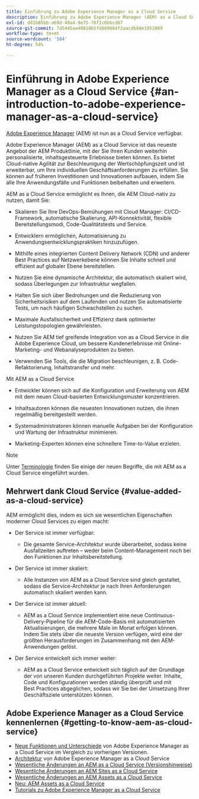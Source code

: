 ```yaml
---
title: Einführung zu Adobe Experience Manager as a Cloud Service
description: Einführung zu Adobe Experience Manager (AEM) as a Cloud Service
exl-id: d81b85bb-a69d-49a4-9e75-76f1c6bbcd67
source-git-commit: 7d5445ae4081065fd869684f2aacdb9de1951089
workflow-type: tm+mt
source-wordcount: '584'
ht-degree: 54%

---
```


# Einführung in Adobe Experience Manager as a Cloud Service {#an-introduction-to-adobe-experience-manager-as-a-cloud-service}

[Adobe Experience Manager](https://www.adobe.com/de/marketing/experience-manager.html) (AEM) ist nun as a Cloud Service verfügbar.

Adobe Experience Manager (AEM) as a Cloud Service ist das neueste Angebot der AEM Produktlinie, mit der Sie Ihren Kunden weiterhin personalisierte, inhaltsgesteuerte Erlebnisse bieten können. Es bietet Cloud-native Agilität zur Beschleunigung der Wertschöpfungszeit und ist erweiterbar, um Ihre individuellen Geschäftsanforderungen zu erfüllen. Sie können auf früheren Investitionen und Innovationen aufbauen, indem Sie alle Ihre Anwendungsfälle und Funktionen beibehalten und erweitern.

AEM as a Cloud Service ermöglicht es Ihnen, die AEM Cloud-nativ zu nutzen, damit Sie:

* Skalieren Sie Ihre DevOps-Bemühungen mit Cloud Manager: CI/CD-Framework, automatische Skalierung, API-Konnektivität, flexible Bereitstellungsmodi, Code-Qualitätstests und Service.

* Entwicklern ermöglichen, Automatisierung zu Anwendungsentwicklungspraktiken hinzuzufügen.

* Mithilfe eines integrierten Content Delivery Network (CDN) und anderer Best Practices auf Netzwerkebene können Sie Inhalte schnell und effizient auf globaler Ebene bereitstellen.

* Nutzen Sie eine dynamische Architektur, die automatisch skaliert wird, sodass Überlegungen zur Infrastruktur wegfallen.

* Halten Sie sich über Bedrohungen und die Reduzierung von Sicherheitsrisiken auf dem Laufenden und nutzen Sie automatisierte Tests, um nach häufigen Schwachstellen zu suchen.

* Maximale Ausfallsicherheit und Effizienz dank optimierter Leistungstopologien gewährleisten.

* Nutzen Sie AEM tief greifende Integration von as a Cloud Service in die Adobe Experience Cloud, um bessere Kundenerlebnisse mit Online-Marketing- und Webanalyseprodukten zu bieten.

* Verwenden Sie Tools, die die Migration beschleunigen, z. B. Code-Refaktorierung, Inhaltstransfer und mehr.

Mit AEM as a Cloud Service

* Entwickler können sich auf die Konfiguration und Erweiterung von AEM mit dem neuen Cloud-basierten Entwicklungsmuster konzentrieren.

* Inhaltsautoren können die neuesten Innovationen nutzen, die ihnen regelmäßig bereitgestellt werden.

* Systemadministratoren können manuelle Aufgaben bei der Konfiguration und Wartung der Infrastruktur minimieren.

* Marketing-Experten können eine schnellere Time-to-Value erzielen.

>[!NOTE]
>Unter [Terminologie](terminology.md) finden Sie einige der neuen Begriffe, die mit AEM as a Cloud Service eingeführt wurden.

## Mehrwert dank Cloud Service {#value-added-as-a-cloud-service}

AEM ermöglicht dies, indem es sich sie wesentlichen Eigenschaften moderner Cloud Services zu eigen macht:

* Der Service ist immer verfügbar:

   * Die gesamte Service-Architektur wurde überarbeitet, sodass keine Ausfallzeiten auftreten – weder beim Content-Management noch bei den Funktionen zur Inhaltsbereitstellung.

* Der Service ist immer skaliert:

   * Alle Instanzen von AEM as a Cloud Service sind gleich gestaltet, sodass die Service-Architektur je nach Ihren Anforderungen automatisch skaliert werden kann.

* Der Service ist immer aktuell:

   * AEM as a Cloud Service implementiert eine neue Continuous-Delivery-Pipeline für die AEM-Code-Basis mit automatisierten Aktualisierungen, die mehrere Male im Monat erfolgen können. Indem Sie stets über die neueste Version verfügen, wird eine der größten Herausforderungen im Zusammenhang mit den AEM-Anwendungen gelöst.

* Der Service entwickelt sich immer weiter:

   * AEM as a Cloud Service entwickelt sich täglich auf der Grundlage der von unseren Kunden durchgeführten Projekte weiter. Inhalte, Code und Konfigurationen werden ständig überprüft und mit Best Practices abgeglichen, sodass wir Sie bei der Umsetzung Ihrer Geschäftsziele unterstützen können.

## Adobe Experience Manager as a Cloud Service kennenlernen {#getting-to-know-aem-as-cloud-service}

* [Neue Funktionen und Unterschiede](/help/overview/what-is-new-and-different.md) von Adobe Experience Manager as a Cloud Service im Vergleich zu vorherigen Versionen.
* [Architektur](/help/overview/architecture.md) von Adobe Experience Manager as a Cloud Service
* [Wesentliche Änderungen an AEM as a Cloud Service (Versionshinweise)](/help/release-notes/aem-cloud-changes.md)
* [Wesentliche Änderungen an AEM Sites as a Cloud Service](/help/sites-cloud/sites-cloud-changes.md)
* [Wesentliche Änderungen an AEM Assets as a Cloud Service](/help/assets/assets-cloud-changes.md)
* [Neu: AEM Assets as a Cloud Service](/help/assets/overview.md)
* [Tutorials zu Adobe Experience Manager as a Cloud Service](https://experienceleague.adobe.com/docs/experience-manager-learn/cloud-service/overview.html?lang=de)
